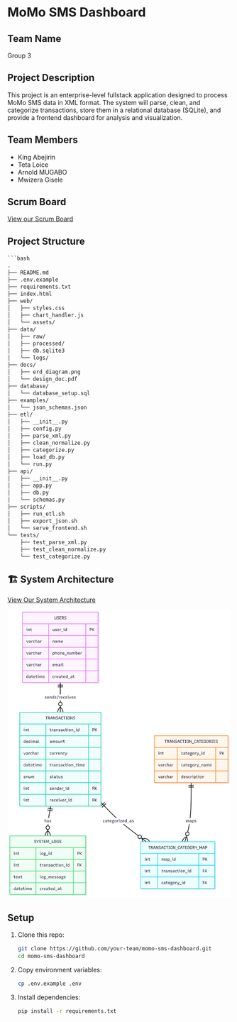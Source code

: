 # MoMo SMS Dashboard

## Team Name
Group 3

## Project Description
This project is an enterprise-level fullstack application designed to process MoMo SMS data in XML format. The system will parse, clean, and categorize transactions, store them in a relational database (SQLite), and provide a frontend dashboard for analysis and visualization.  

## Team Members
- King Abejirin  
- Teta Loice  
- Arnold MUGABO
- Mwizera Gisele  

## Scrum Board
[View our Scrum Board](https://github.com/users/Abejirin-King/projects/1)  

## Project Structure
    ```bash
    .
    ├── README.md  
    ├── .env.example  
    ├── requirements.txt  
    ├── index.html
    ├── web/  
    │   ├── styles.css  
    │   ├── chart_handler.js  
    │   └── assets/  
    ├── data/  
    │   ├── raw/  
    │   ├── processed/  
    │   ├── db.sqlite3        
    │   └── logs/  
    ├── docs/  
    │   ├── erd_diagram.png  
    │   └── design_doc.pdf   
    ├── database/  
    │   └── database_setup.sql 
    ├── examples/  
    │   └── json_schemas.json 
    ├── etl/  
    │   ├── __init__.py  
    │   ├── config.py  
    │   ├── parse_xml.py  
    │   ├── clean_normalize.py  
    │   ├── categorize.py  
    │   ├── load_db.py  
    │   └── run.py  
    ├── api/  
    │   ├── __init__.py  
    │   ├── app.py  
    │   ├── db.py  
    │   └── schemas.py  
    ├── scripts/  
    │   ├── run_etl.sh  
    │   ├── export_json.sh  
    │   └── serve_frontend.sh  
    └── tests/  
        ├── test_parse_xml.py  
        ├── test_clean_normalize.py  
        └── test_categorize.py

## 🏗️ System Architecture

[View Our System Architecture](https://drive.google.com/file/d/1qUXtZGYu5cMayS05mjYsiglbUd0TFMkN/view?usp=sharing)

![ERD](docs/erd_diagram.png)

## Setup
1. Clone this repo:  
   ```bash
   git clone https://github.com/your-team/momo-sms-dashboard.git
   cd momo-sms-dashboard

2. Copy environment variables:
   ```bash
   cp .env.example .env

3. Install dependencies:
   ```bash
   pip install -r requirements.txt
